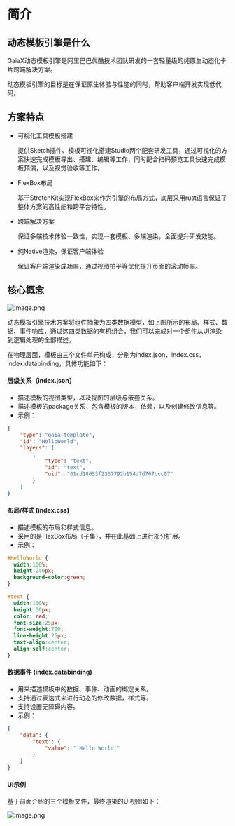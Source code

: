 
# 简介

## 动态模板引擎是什么

GaiaX动态模板引擎是阿里巴巴优酷技术团队研发的一套轻量级的纯原生动态化卡片跨端解决方案。

动态模板引擎的目标是在保证原生体验与性能的同时，帮助客户端开发实现低代码。

## 方案特点

- 可视化工具模板搭建
	
	提供Sketch插件、模板可视化搭建Studio两个配套研发工具，通过可视化的方案快速完成模板导出、搭建、编辑等工作，同时配合扫码预览工具快速完成模板预演，以及视觉验收等工作。 

-  FlexBox布局
	
	基于StretchKit实现FlexBox来作为引擎的布局方式，底层采用rust语言保证了整体方案的高性能和跨平台特性。

-  跨端解决方案
	
	保证多端技术体验一致性，实现一套模板、多端渲染，全面提升研发效能。

-  纯Native渲染，保证客户端体验

	保证客户端渲染成功率，通过视图拍平等优化提升页面的滚动帧率。

## 核心概念

![image.png](https://gw.alicdn.com/imgextra/i1/O1CN01eKpSub1U1oK6Ju0Tl_!!6000000002458-2-tps-1754-1082.png)

动态模板引擎技术方案将组件抽象为四类数据模型，如上图所示的布局、样式、数据、事件响应，通过这四类数据的有机组合，我们可以完成对一个组件从UI渲染到逻辑处理的全部描述。 

在物理层面，模板由三个文件单元构成，分别为index.json，index.css，index.databinding，具体功能如下：

#### 层级关系（index.json）

-  描述模板的视图类型，以及视图的层级与嵌套关系。 
-  描述模板的package关系，包含模板的版本，依赖，以及创建修改信息等。 
-  示例：  
```json
{
	"type": "gaia-template",
	"id": "HelloWorld",
	"layers": [
		{
      		"type": "text",
			"id": "text",
			"uid": "01cd18053f2337792b154d7d707ccc07"
		}
	]
}
```

#### 布局/样式 (index.css)

-  描述模板的布局和样式信息。 
-  采用的是FlexBox布局（子集），并在此基础上进行部分扩展。 
-  示例：  
```css
#HelloWorld {
  width:100%;
  height:240px;
  background-color:green;
}

#text {
  width:100%;
  height:30px;
  color: red;
  font-size:25px;
  font-weight:700;
  line-height:25px;
  text-align:center;
  align-self:center;
}
```

#### 数据事件 (index.databinding)

-  用来描述模板中的数据、事件、动画的绑定关系。 
-  支持通过表达式来进行动态的修改数据，样式等。 
-  支持设置无障碍内容。 
-  示例：  
```json
{
	"data": {
		"text": {
			"value": "'Hello World'"
		}
	}
}
```

#### UI示例

基于前面介绍的三个模板文件，最终渲染的UI视图如下：

![image.png](https://gw.alicdn.com/imgextra/i3/O1CN01qRwJsJ1gLkxkPOVkg_!!6000000004126-2-tps-1284-718.png)
